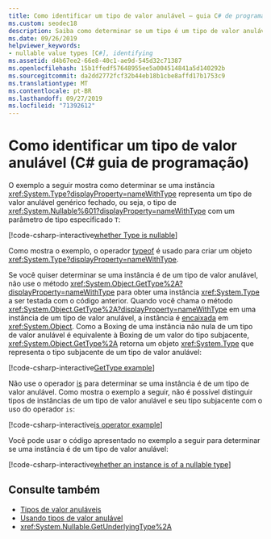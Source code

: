 ```yaml
---
title: Como identificar um tipo de valor anulável – guia C# de programação
ms.custom: seodec18
description: Saiba como determinar se um tipo é um tipo de valor anulável ou uma instância é de um tipo de valor anulável
ms.date: 09/26/2019
helpviewer_keywords:
- nullable value types [C#], identifying
ms.assetid: d4b67ee2-66e8-40c1-ae9d-545d32c71387
ms.openlocfilehash: 15b1ffedf57648955ee5a004514841a5d140292b
ms.sourcegitcommit: da2dd2772fcf32b44eb18b1cbe8affd17b1753c9
ms.translationtype: MT
ms.contentlocale: pt-BR
ms.lasthandoff: 09/27/2019
ms.locfileid: "71392612"
---
```

# <a name="how-to-identify-a-nullable-value-type-c-programming-guide"></a>Como identificar um tipo de valor anulável (C# guia de programação)

O exemplo a seguir mostra como determinar se uma instância <xref:System.Type?displayProperty=nameWithType> representa um tipo de valor anulável genérico fechado, ou seja, o tipo de <xref:System.Nullable%601?displayProperty=nameWithType> com um parâmetro de tipo especificado `T`:

[!code-csharp-interactive[whether Type is nullable](../../../../samples/snippets/csharp/programming-guide/nullable-types/IdentifyNullableType.cs#1)]

Como mostra o exemplo, o operador [typeof](../../language-reference/operators/type-testing-and-cast.md#typeof-operator) é usado para criar um objeto <xref:System.Type?displayProperty=nameWithType>.

Se você quiser determinar se uma instância é de um tipo de valor anulável, não use o método <xref:System.Object.GetType%2A?displayProperty=nameWithType> para obter uma instância <xref:System.Type> a ser testada com o código anterior. Quando você chama o método <xref:System.Object.GetType%2A?displayProperty=nameWithType> em uma instância de um tipo de valor anulável, a instância é [encaixada](using-nullable-types.md#boxing-and-unboxing) em <xref:System.Object>. Como a Boxing de uma instância não nula de um tipo de valor anulável é equivalente à Boxing de um valor do tipo subjacente, <xref:System.Object.GetType%2A> retorna um objeto <xref:System.Type> que representa o tipo subjacente de um tipo de valor anulável:

[!code-csharp-interactive[GetType example](../../../../samples/snippets/csharp/programming-guide/nullable-types/IdentifyNullableType.cs#2)]

Não use o operador [is](../../language-reference/keywords/is.md) para determinar se uma instância é de um tipo de valor anulável. Como mostra o exemplo a seguir, não é possível distinguir tipos de instâncias de um tipo de valor anulável e seu tipo subjacente com o uso do operador `is`:

[!code-csharp-interactive[is operator example](../../../../samples/snippets/csharp/programming-guide/nullable-types/IdentifyNullableType.cs#3)]

Você pode usar o código apresentado no exemplo a seguir para determinar se uma instância é de um tipo de valor anulável:

[!code-csharp-interactive[whether an instance is of a nullable type](../../../../samples/snippets/csharp/programming-guide/nullable-types/IdentifyNullableType.cs#4)]

## <a name="see-also"></a>Consulte também

- [Tipos de valor anuláveis](index.md)
- [Usando tipos de valor anulável](using-nullable-types.md)
- <xref:System.Nullable.GetUnderlyingType%2A>

